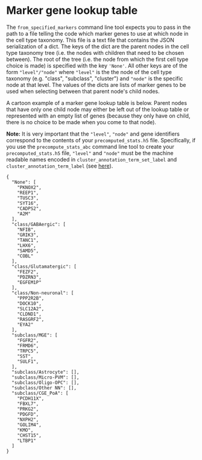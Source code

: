 # Marker gene lookup table

The `from_specified_markers` command line tool expects you to pass in the path
to a file telling the code which marker genes to use at which node in the
cell type taxonomy. This file is a text file that contains the JSON
serialization of a dict. The keys of the dict are the parent nodes in the
cell type taxonomy tree (i.e. the nodes with children that need to be chosen
between). The root of the tree (i.e. the node from which the first cell type
choice is made) is specified with the key `'None'`. All other keys are of the
form `"level"/"node"` where `"level"` is the the node of the cell type taxonomy
(e.g. "class", "subclass", "cluster") and `"node"` is the specific node
at that level. The values of the dicts are lists of marker genes to be used
when selecting between that parent node's child nodes.

A cartoon example of a marker gene lookup table is below. Parent nodes
that have only one child node may either be left out of the lookup table
or represented with an empty list of genes (because they only have on child,
there is no choice to be made when you come to that node).

**Note:** It is very important that the `"level"`, `"node"` and gene identifiers
correspond to the contents of your `precomputed_stats.h5` file. Specifically,
if you use the `precompute_stats_abc` command line tool to create your
`precomputed_stats.h5` file, `"level"` and `"node"`
must be the machine readable names encoded in `cluster_annotation_term_set_label`
and `cluster_annotation_term_label`
(see [here](precomputed_stats_file.md#taxonomy-containing-csv-files)).

```
{
  "None": [
    "PKNOX2",
    "REEP1",
    "TUSC3",
    "SYT16",
    "CADPS2",
    "A2M"
  ],
  "class/GABAergic": [
    "NFIB",
    "GRIK3",
    "TANC1",
    "LHX6",
    "SAMD5",
    "COBL"
  ],
  "class/Glutamatergic": [
    "FEZF2",
    "PDZRN3",
    "EGFEM1P"
  ],
  "class/Non-neuronal": [
    "PPP2R2B",
    "DOCK10",
    "SLC12A2",
    "CLDND1",
    "RASGRF2",
    "EYA2"
  ],
  "subclass/MGE": [
    "FGFR2",
    "FRMD6",
    "TRPC5",
    "SST",
    "SULF1",
  ],
  "subclass/Astrocyte": [],
  "subclass/Micro-PVM": [],
  "subclass/Oligo-OPC": [],
  "subclass/Other NN": [],
  "subclass/CGE_PoA": [
    "PCDH11X",
    "FBXL7",
    "PRKG2",
    "PDGFD",
    "NXPH2",
    "GOLIM4",
    "KMO",
    "CHST15",
    "LTBP1"
  ]
}
```
